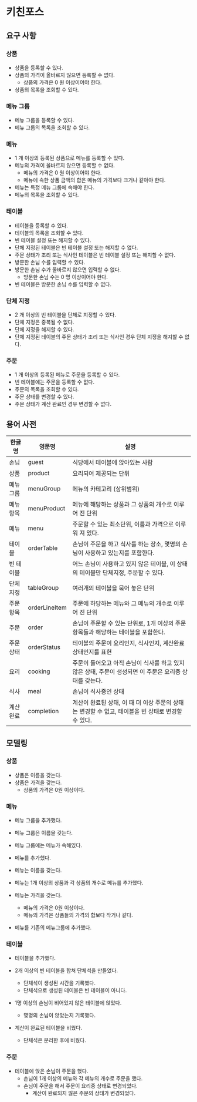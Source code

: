 # 키친포스

## 요구 사항

### 상품

* 상품을 등록할 수 있다.
* 상품의 가격이 올바르지 않으면 등록할 수 없다.
    * 상품의 가격은 0 원 이상이어야 한다.
* 상품의 목록을 조회할 수 있다.

### 메뉴 그룹

* 메뉴 그룹을 등록할 수 있다.
* 메뉴 그룹의 목록을 조회할 수 있다.

### 메뉴

* 1 개 이상의 등록된 상품으로 메뉴를 등록할 수 있다.
* 메뉴의 가격이 올바르지 않으면 등록할 수 없다.
    * 메뉴의 가격은 0 원 이상이어야 한다.
    * 메뉴에 속한 상품 금액의 합은 메뉴의 가격보다 크거나 같아야 한다.
* 메뉴는 특정 메뉴 그룹에 속해야 한다.
* 메뉴의 목록을 조회할 수 있다.

### 테이블

* 테이블을 등록할 수 있다.
* 테이블의 목록을 조회할 수 있다.
* 빈 테이블 설정 또는 해지할 수 있다.
* 단체 지정된 테이블은 빈 테이블 설정 또는 해지할 수 없다.
* 주문 상태가 조리 또는 식사인 테이블은 빈 테이블 설정 또는 해지할 수 없다.
* 방문한 손님 수를 입력할 수 있다.
* 방문한 손님 수가 올바르지 않으면 입력할 수 없다.
    * 방문한 손님 수는 0 명 이상이어야 한다.
* 빈 테이블은 방문한 손님 수를 입력할 수 없다.

### 단체 지정

* 2 개 이상의 빈 테이블을 단체로 지정할 수 있다.
* 단체 지정은 중복될 수 없다.
* 단체 지정을 해지할 수 있다.
* 단체 지정된 테이블의 주문 상태가 조리 또는 식사인 경우 단체 지정을 해지할 수 없다.

### 주문

* 1 개 이상의 등록된 메뉴로 주문을 등록할 수 있다.
* 빈 테이블에는 주문을 등록할 수 없다.
* 주문의 목록을 조회할 수 있다.
* 주문 상태를 변경할 수 있다.
* 주문 상태가 계산 완료인 경우 변경할 수 없다.

## 용어 사전

| 한글명 | 영문명 | 설명 |
| --- | --- | --- |
| 손님 | guest | 식당에서 테이블에 앉아있는 사람 |
| 상품 | product | 요리되어 제공되는 단위 |
| 메뉴그룹 | menuGroup | 메뉴의 카테고리 (상위범위) |
| 메뉴항목 | menuProduct | 메뉴에 해당하는 상품과 그 상품의 개수로 이루어 진 단위 |
| 메뉴 | menu | 주문할 수 있는 최소단위, 이름과 가격으로 이루워 져 있다. |
| 테이블 | orderTable | 손님이 주문을 하고 식사를 하는 장소, 몇명의 손님이 사용하고 있는지를 포함한다. |
| 빈 테이블 |  | 어느 손님이 사용하고 있지 않은 테이블, 이 상태의 테이블만 단체지정, 주문할 수 있다. |
| 단체지정 | tableGroup | 여러개의 테이블을 묶어 놓은 단위 |
| 주문항목 | orderLineItem | 주문에 하당하는 메뉴와 그 메뉴의 개수로 이루어 진 단위 |
| 주문 | order | 손님이 주문할 수 있는 단위로, 1개 이상의 주문항목들과 해당하는 테이블을 포함한다. |
| 주문상태 | orderStatus | 테이블의 주문이 요리인지, 식사인지, 계산완료 상태인지를 표현 |
| 요리 | cooking | 주문이 들어오고 아직 손님이 식사를 하고 있지 않은 상태, 주문이 생성되면 이 주문은 요리중 상태를 갖는다. |
| 식사 | meal | 손님이 식사중인 상태  |
| 계산완료 | completion | 계산이 완료된 상태, 이 때 더 이상 주문의 상태는 변경할 수 없고, 테이블을 빈 상태로 변경할 수 있다.  |

## 모델링

### 상품
- 상품은 이름을 갖는다.
- 상품은 가격을 갖는다.
    - 상품의 가격은 0원 이상이다.

### 메뉴
- 메뉴 그룹을 추가했다.
- 메뉴 그룹은 이름을 갖는다.
- 메뉴 그룹에는 메뉴가 속해있다.

- 메뉴를 추가했다.
- 메뉴는 이름을 갖는다.
- 메뉴는 1개 이상의 상품과 각 상품의 개수로 메뉴를 추가했다.
- 메뉴는 가격을 갖는다.
    - 메뉴의 가격은 0원 이상이다.
    - 메뉴의 가격은 상품들의 가격의 합보다 작거나 같다.
- 메뉴를 기존의 메뉴그룹에 추가했다. 

### 테이블
- 테이블을 추가했다.

- 2개 이상의 빈 테이블을 합쳐 단체석을 만들었다.
    - 단체석이 생성된 시간을 기록했다.
    - 단체석으로 생성된 테이블은 빈 테이블이 아니다.

- 1명 이상의 손님이 비어있지 않은 테이블에 앉았다.
    - 몇명의 손님이 앉았는지 기록했다.
    
- 계산이 완료된 테이블을 비웠다.
    - 단체석은 분리한 후에 비웠다.

### 주문
- 테이블에 앉은 손님이 주문을 했다.
    - 손님이 1개 이상의 메뉴와 각 메뉴의 개수로 주문을 했다.
    - 손님이 주문을 해서 주문이 요리중 상태로 변경되었다.
        - 계산이 완료되지 않은 주문의 상태가 변경되었다.

 
